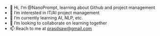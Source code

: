 - 👋 Hi, I’m @NanoPrompt, learning about Github and project management
- 👀 I’m interested in IT/AI project management
- 🌱 I’m currently learning AI, NLP, etc.
- 💞️ I’m looking to collaborate on learning together
- 📫 Reach to me at prasdsaw@gmail.com

<!---
NanoPrompt/NanoPrompt is a ✨ special ✨ repository because its `README.md` (this file) appears on your GitHub profile.
You can click the Preview link to take a look at your changes.
--->
